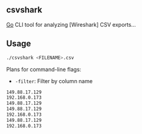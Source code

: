 ## csvshark

[Go](https://pkg.go.dev/std) CLI tool for analyzing [Wireshark] CSV exports...


## Usage

```bash
./csvshark <FILENAME>.csv
```

Plans for command-line flags:
- `-filter`: Filter by column name

```bash
149.88.17.129
192.168.0.173
149.88.17.129
149.88.17.129
192.168.0.173
149.88.17.129
192.168.0.173
```
